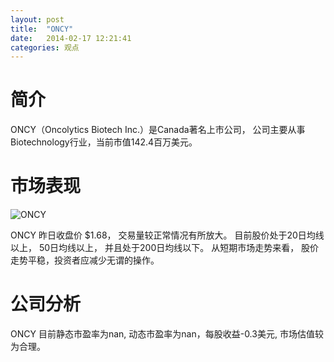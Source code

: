 ```yaml
---
layout: post
title:  "ONCY"
date:   2014-02-17 12:21:41
categories: 观点
---
```


# 简介
ONCY（Oncolytics Biotech Inc.）是Canada著名上市公司，
公司主要从事Biotechnology行业，当前市值142.4百万美元。

# 市场表现

![ONCY](http://finviz.com/chart.ashx?t=ONCY&ty=c&ta=1&p=d&s=l)

ONCY 昨日收盘价 $1.68，
交易量较正常情况有所放大。
目前股价处于20日均线以上，
50日均线以上，
并且处于200日均线以下。
从短期市场走势来看，
股价走势平稳，投资者应减少无谓的操作。

# 公司分析
ONCY 目前静态市盈率为nan, 动态市盈率为nan，每股收益-0.3美元,
市场估值较为合理。
